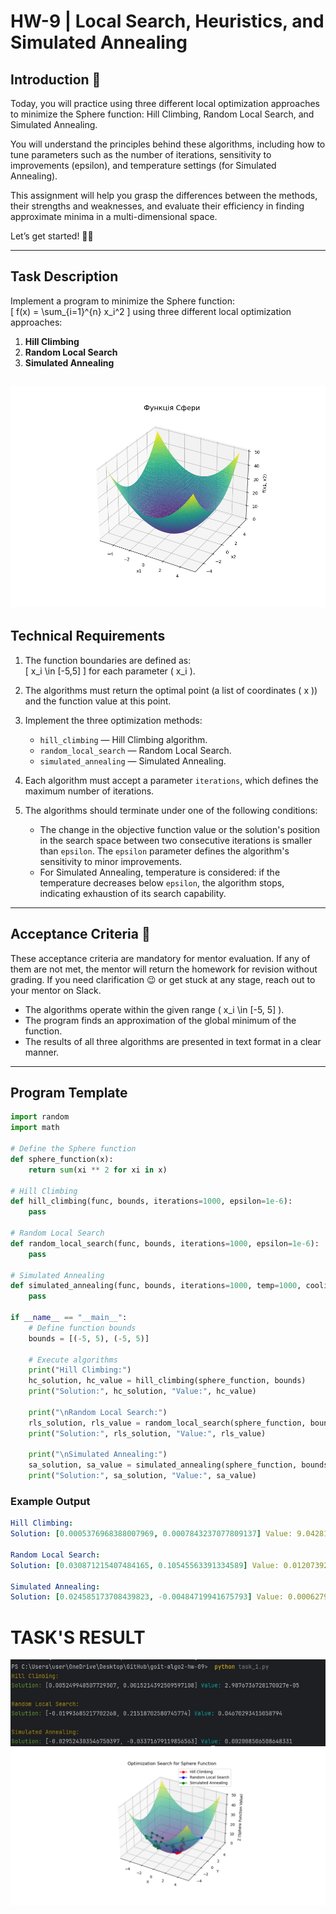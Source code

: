 # HW-9 | Local Search, Heuristics, and Simulated Annealing

## Introduction 🧠

Today, you will practice using three different local optimization approaches to minimize the Sphere function: Hill Climbing, Random Local Search, and Simulated Annealing.

You will understand the principles behind these algorithms, including how to tune parameters such as the number of iterations, sensitivity to improvements (epsilon), and temperature settings (for Simulated Annealing).

This assignment will help you grasp the differences between the methods, their strengths and weaknesses, and evaluate their efficiency in finding approximate minima in a multi-dimensional space.

Let’s get started! 💪🏼

---

## Task Description

Implement a program to minimize the Sphere function:  
\[
f(x) = \sum_{i=1}^{n} x_i^2
\]
using three different local optimization approaches:

1. **Hill Climbing**
2. **Random Local Search**
3. **Simulated Annealing**

![sphere](assets/figure_example.png)
---

## Technical Requirements

1. The function boundaries are defined as:  
   \[
   x_i \in [-5,5]
   \]
   for each parameter \( x_i \).

2. The algorithms must return the optimal point (a list of coordinates \( x \)) and the function value at this point.

3. Implement the three optimization methods:

   - `hill_climbing` — Hill Climbing algorithm.
   - `random_local_search` — Random Local Search.
   - `simulated_annealing` — Simulated Annealing.

4. Each algorithm must accept a parameter `iterations`, which defines the maximum number of iterations.

5. The algorithms should terminate under one of the following conditions:

   - The change in the objective function value or the solution's position in the search space between two consecutive iterations is smaller than `epsilon`. The `epsilon` parameter defines the algorithm's sensitivity to minor improvements.
   - For Simulated Annealing, temperature is considered: if the temperature decreases below `epsilon`, the algorithm stops, indicating exhaustion of its search capability.

---

## Acceptance Criteria 📌

These acceptance criteria are mandatory for mentor evaluation. If any of them are not met, the mentor will return the homework for revision without grading. If you need clarification 😉 or get stuck at any stage, reach out to your mentor on Slack.

- The algorithms operate within the given range \( x_i \in [-5, 5] \).
- The program finds an approximation of the global minimum of the function.
- The results of all three algorithms are presented in text format in a clear manner.

---

## Program Template

```python
import random
import math

# Define the Sphere function
def sphere_function(x):
    return sum(xi ** 2 for xi in x)

# Hill Climbing
def hill_climbing(func, bounds, iterations=1000, epsilon=1e-6):
    pass

# Random Local Search
def random_local_search(func, bounds, iterations=1000, epsilon=1e-6):
    pass

# Simulated Annealing
def simulated_annealing(func, bounds, iterations=1000, temp=1000, cooling_rate=0.95, epsilon=1e-6):
    pass

if __name__ == "__main__":
    # Define function bounds
    bounds = [(-5, 5), (-5, 5)]

    # Execute algorithms
    print("Hill Climbing:")
    hc_solution, hc_value = hill_climbing(sphere_function, bounds)
    print("Solution:", hc_solution, "Value:", hc_value)

    print("\nRandom Local Search:")
    rls_solution, rls_value = random_local_search(sphere_function, bounds)
    print("Solution:", rls_solution, "Value:", rls_value)

    print("\nSimulated Annealing:")
    sa_solution, sa_value = simulated_annealing(sphere_function, bounds)
    print("Solution:", sa_solution, "Value:", sa_value)
```
### Example Output

```yaml
Hill Climbing:
Solution: [0.0005376968388007969, 0.0007843237077809137] Value: 9.042815690435702e-07

Random Local Search:
Solution: [0.030871215407484165, 0.10545563391334589] Value: 0.012073922664800917

Simulated Annealing:
Solution: [0.024585173708439823, -0.00484719941675793] Value: 0.0006279261084599791
```

# TASK'S RESULT
![sphere](assets/task_1.jpg)
![sphere](assets/figure_1.png)
